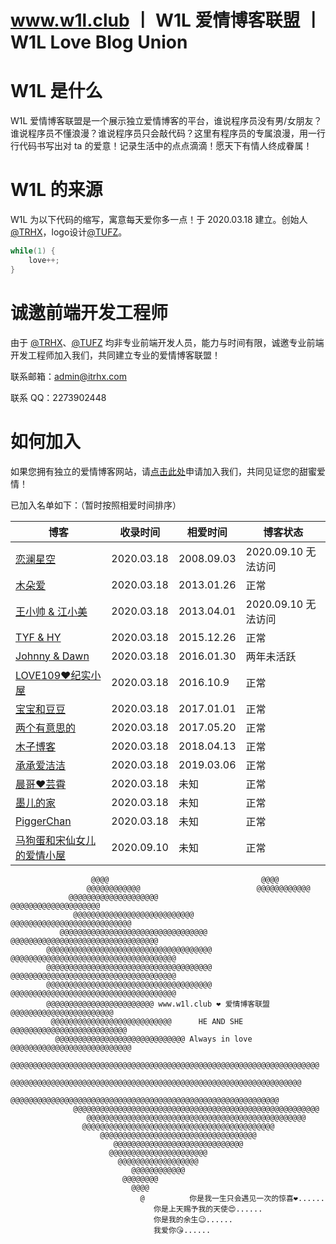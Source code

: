 # www.w1l.club 丨 W1L 爱情博客联盟 丨 W1L Love Blog Union

# W1L 是什么

W1L 爱情博客联盟是一个展示独立爱情博客的平台，谁说程序员没有男/女朋友？谁说程序员不懂浪漫？谁说程序员只会敲代码？这里有程序员的专属浪漫，用一行行代码书写出对 ta 的爱意！记录生活中的点点滴滴！愿天下有情人终成眷属！

# W1L 的来源

W1L 为以下代码的缩写，寓意每天爱你多一点！于 2020.03.18 建立。创始人[@TRHX](https://github.com/TRHX)，logo设计[@TUFZ](https://github.com/TUFZ)。

```c
while(1) {
	love++;
}
```

# 诚邀前端开发工程师

由于 [@TRHX](https://github.com/TRHX)、[@TUFZ](https://github.com/TUFZ) 均非专业前端开发人员，能力与时间有限，诚邀专业前端开发工程师加入我们，共同建立专业的爱情博客联盟！

联系邮箱：admin@itrhx.com

联系 QQ：2273902448

# 如何加入

如果您拥有独立的爱情博客网站，请[点击此处](https://github.com/W1LUnion/w1lunion.github.io/issues/1)申请加入我们，共同见证您的甜蜜爱情！

已加入名单如下：（暂时按照相爱时间排序）

|  博客  |  收录时间  |  相爱时间  |  博客状态  |
| ------ | ------ | ------ | ------ |
|  [恋澜星空](https://yaolan.mazefeng.com/blog/)  |  2020.03.18  |  2008.09.03  |  2020.09.10 无法访问  |
|  [木朵爱](http://www.muduoai.cn/)               |  2020.03.18  |  2013.01.26  | 正常        |
|  [王小帅 & 江小美](https://foreverstory.cn/)    |  2020.03.18  |  2013.04.01  |  2020.09.10 无法访问  |
|  [TYF & HY](https://www.tyfhy.cn/)             |  2020.03.18  |  2015.12.26  |  正常       |
|  [Johnny & Dawn](https://iamjohnnyzhuang.github.io/LoveRecord/iloveu.html)  |  2020.03.18  |  2016.01.30  |  两年未活跃  |
|  [LOVE109❤️纪实小屋](https://www.love109.cn/)  |  2020.03.18  |  2016.10.9   |  正常       |
|  [宝宝和豆豆](https://www.myann.cn/)            |  2020.03.18  |  2017.01.01  |  正常       |
|  [两个有意思的](https://dxq520.cn/)             |  2020.03.18  |  2017.05.20  |  正常       |
|  [木子博客](https://muuzi.cn/)                  |  2020.03.18  |  2018.04.13  |  正常       |
|  [承承爱洁洁](https://cc2jj.cn/)                |  2020.03.18  |  2019.03.06  |  正常       |
|  [晨哥❤️芸霄](https://www.fengyunxiao.cn/)     |  2020.03.18  |  未知         | 正常        |
|  [墨儿的家](https://www.chenxiaomo.com/)       |  2020.03.18  |  未知         | 正常        |
|  [PiggerChan](https://www.piggerchan.com/)    |  2020.03.18  |  未知         | 正常        |
|  [马狗蛋和宋仙女儿的爱情小屋](http://www.sdlnihao.com/)    |  2020.09.10  |  未知         | 正常        |

```
				  @@@@                                  @@@@
			     @@@@@@@@@@@@                          @@@@@@@@@@@@
			 @@@@@@@@@@@@@@@@@@@@                   @@@@@@@@@@@@@@@@@@@@
		      @@@@@@@@@@@@@@@@@@@@@@@@@@@           @@@@@@@@@@@@@@@@@@@@@@@@@@@
		   @@@@@@@@@@@@@@@@@@@@@@@@@@@@@@@@@     @@@@@@@@@@@@@@@@@@@@@@@@@@@@@@@@@
		@@@@@@@@@@@@@@@@@@@@@@@@@@@@@@@@@@@@@   @@@@@@@@@@@@@@@@@@@@@@@@@@@@@@@@@@@@@
		@@@@@@@@@@@@@@@@@@@@@@@@@@@@@@@@@@@@@   @@@@@@@@@@@@@@@@@@@@@@@@@@@@@@@@@@@@@
		@@@@@@@@@@@@@@@@@@@@@@@@@@@@@@@@@@@@@   @@@@@@@@@@@@@@@@@@@@@@@@@@@@@@@@@@@@@
		@@@@@@@@@@@@@@@@@@@@@@@@ www.w1l.club ❤️ 爱情博客联盟 @@@@@@@@@@@@@@@@@@@@@@@
		 @@@@@@@@@@@@@@@@@@@@@@@@@@@      HE AND SHE     @@@@@@@@@@@@@@@@@@@@@@@@@@
		  @@@@@@@@@@@@@@@@@@@@@@@@@@@@@ Always in love @@@@@@@@@@@@@@@@@@@@@@@@@@@
		   @@@@@@@@@@@@@@@@@@@@@@@@@@@@@@@@@@@@@@@@@@@@@@@@@@@@@@@@@@@@@@@@@@@@@
		      @@@@@@@@@@@@@@@@@@@@@@@@@@@@@@@@@@@@@@@@@@@@@@@@@@@@@@@@@@@@@@@@@
			@@@@@@@@@@@@@@@@@@@@@@@@@@@@@@@@@@@@@@@@@@@@@@@@@@@@@@@@@@@@
			  @@@@@@@@@@@@@@@@@@@@@@@@@@@@@@@@@@@@@@@@@@@@@@@@@@@@@@@
			     @@@@@@@@@@@@@@@@@@@@@@@@@@@@@@@@@@@@@@@@@@@@@@@@@
				@@@@@@@@@@@@@@@@@@@@@@@@@@@@@@@@@@@@@@@@@@@
				    @@@@@@@@@@@@@@@@@@@@@@@@@@@@@@@@@@@
				       @@@@@@@@@@@@@@@@@@@@@@@@@@@@@
					  @@@@@@@@@@@@@@@@@@@@@@
					    @@@@@@@@@@@@@@@@@@
					       @@@@@@@@@@@@
						 @@@@@@@@
						   @@@@
						     @          你是我一生只会遇见一次的惊喜❤️......
								你是上天赐予我的天使😍......
								你是我的余生😉......
								我爱你😘......
```
